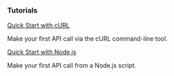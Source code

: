 <DiscoverBlock slots="heading, link, text"/>

### Tutorials

[Quick Start with cURL](/src/pages/integrate/tutorials/quick-start-curl/index.md)

Make your first API call via the cURL command-line tool.

<DiscoverBlock slots="link, text"/>

[Quick Start with Node.js](/src/pages/integrate/tutorials/quick-start-nodejs/index.md)

Make your first API call from a Node.js script.
